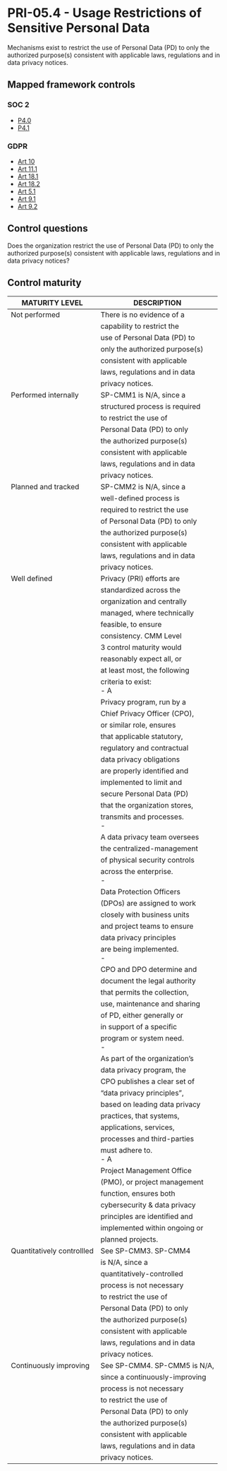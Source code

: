 # PRI-05.4 - Usage Restrictions of Sensitive Personal Data
Mechanisms exist to restrict the use of Personal Data (PD) to only the authorized purpose(s) consistent with applicable laws, regulations and in data privacy notices. 
## Mapped framework controls
### SOC 2
- [P4.0](../soc2/p40.md)
- [P4.1](../soc2/p41.md)
### GDPR
- [Art 10](../gdpr/art10.md)
- [Art 11.1](../gdpr/art111.md)
- [Art 18.1](../gdpr/art181.md)
- [Art 18.2](../gdpr/art182.md)
- [Art 5.1](../gdpr/art51.md)
- [Art 9.1](../gdpr/art91.md)
- [Art 9.2](../gdpr/art92.md)
## Control questions
Does the organization restrict the use of Personal Data (PD) to only the authorized purpose(s) consistent with applicable laws, regulations and in data privacy notices? 
## Control maturity
|       MATURITY LEVEL       |          DESCRIPTION           |
|----------------------------|--------------------------------|
| Not performed              | There is no evidence of a      |
|                            | capability to restrict the     |
|                            | use of Personal Data (PD) to   |
|                            | only the authorized purpose(s) |
|                            | consistent with applicable     |
|                            | laws, regulations and in data  |
|                            | privacy notices.               |
| Performed internally       | SP-CMM1 is N/A, since a        |
|                            | structured process is required |
|                            | to restrict the use of         |
|                            | Personal Data (PD) to only     |
|                            | the authorized purpose(s)      |
|                            | consistent with applicable     |
|                            | laws, regulations and in data  |
|                            | privacy notices.               |
| Planned and tracked        | SP-CMM2 is N/A, since a        |
|                            | well-defined process is        |
|                            | required to restrict the use   |
|                            | of Personal Data (PD) to only  |
|                            | the authorized purpose(s)      |
|                            | consistent with applicable     |
|                            | laws, regulations and in data  |
|                            | privacy notices.               |
| Well defined               | Privacy (PRI) efforts are      |
|                            | standardized across the        |
|                            | organization and centrally     |
|                            | managed, where technically     |
|                            | feasible, to ensure            |
|                            | consistency. CMM Level         |
|                            | 3 control maturity would       |
|                            | reasonably expect all, or      |
|                            | at least most, the following   |
|                            | criteria to exist:<br>- A      |
|                            | Privacy program, run by a      |
|                            | Chief Privacy Officer (CPO),   |
|                            | or similar role, ensures       |
|                            | that applicable statutory,     |
|                            | regulatory and contractual     |
|                            | data privacy obligations       |
|                            | are properly identified and    |
|                            | implemented to limit and       |
|                            | secure Personal Data (PD)      |
|                            | that the organization stores,  |
|                            | transmits and processes.<br>-  |
|                            | A data privacy team oversees   |
|                            | the centralized-management     |
|                            | of physical security controls  |
|                            | across the enterprise. <br>-   |
|                            | Data Protection Officers       |
|                            | (DPOs) are assigned to work    |
|                            | closely with business units    |
|                            | and project teams to ensure    |
|                            | data privacy principles        |
|                            | are being implemented.<br>-    |
|                            | CPO and DPO determine and      |
|                            | document the legal authority   |
|                            | that permits the collection,   |
|                            | use, maintenance and sharing   |
|                            | of PD, either generally or     |
|                            | in support of a specific       |
|                            | program or system need.<br>-   |
|                            | As part of the organization’s  |
|                            | data privacy program, the      |
|                            | CPO publishes a clear set of   |
|                            | “data privacy principles”,     |
|                            | based on leading data privacy  |
|                            | practices, that systems,       |
|                            | applications, services,        |
|                            | processes and third-parties    |
|                            | must adhere to. <br>- A        |
|                            | Project Management Office      |
|                            | (PMO), or project management   |
|                            | function, ensures both         |
|                            | cybersecurity & data privacy   |
|                            | principles are identified and  |
|                            | implemented within ongoing or  |
|                            | planned projects.              |
| Quantitatively controllled | See SP-CMM3. SP-CMM4           |
|                            | is N/A, since a                |
|                            | quantitatively-controlled      |
|                            | process is not necessary       |
|                            | to restrict the use of         |
|                            | Personal Data (PD) to only     |
|                            | the authorized purpose(s)      |
|                            | consistent with applicable     |
|                            | laws, regulations and in data  |
|                            | privacy notices.               |
| Continuously improving     | See SP-CMM4. SP-CMM5 is N/A,   |
|                            | since a continuously-improving |
|                            | process is not necessary       |
|                            | to restrict the use of         |
|                            | Personal Data (PD) to only     |
|                            | the authorized purpose(s)      |
|                            | consistent with applicable     |
|                            | laws, regulations and in data  |
|                            | privacy notices.               |

